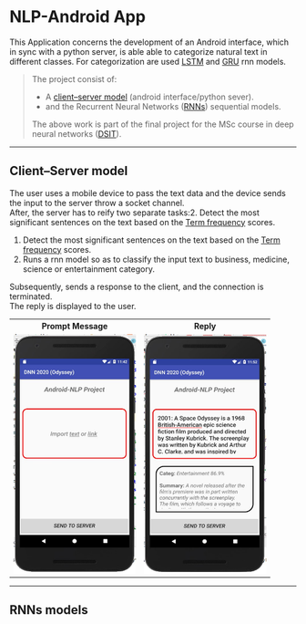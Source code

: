 # NLP-Android App

This Application concerns the development of an Android interface, which in sync with a python server, is able able to categorize natural text in different classes. 
For categorization are used [LSTM](https://en.wikipedia.org/wiki/Long_short-term_memory)  and [GRU](https://en.wikipedia.org/wiki/Gated_recurrent_unit) rnn models.<br>
> The project consist of:
> * A [client–server model](https://en.wikipedia.org/wiki/Client%E2%80%93server_model) (android interface/python sever).
> * and the Recurrent Neural Networks ([RNNs](https://en.wikipedia.org/wiki/Recurrent_neural_network)) sequential models.
>
> The above work is part of the final project for the MSc course in deep neural networks ([DSIT](http://dsit.di.uoa.gr/)).

***
## **Client–Server model**

The user uses a mobile device to pass the text data and the device sends the input to the server throw a socket channel. <br> After, the server has to reify two separate tasks:2. Detect the most significant sentences on the text based on the [Term frequency](https://www.opinosis-analytics.com/knowledge-base/term-frequency-explained/#.X3DU7u1S_BV) scores. 

1. Detect the most significant sentences on the text based on the [Term frequency](https://www.opinosis-analytics.com/knowledge-base/term-frequency-explained/#.X3DU7u1S_BV) scores. 
2. Runs a rnn model so as to classify the input text to business, medicine, science or entertainment category.

Subsequently, sends a response to the client, and the connection is terminated. <br> The reply is displayed to the user. 

 
 <table  >
   <tr >
    <th>Prompt Message</th>
    <th>Reply</th>
  </tr>
  <tr >
    <td><img src="photos/UserInterface.jpg" width="215" height="420" /></td>
    <td><img src="photos/ui_SpOdyssey.jpg"width="215" height="420"/></td>
  </tr>

</table> 

***
## **RNNs models**
